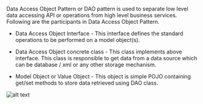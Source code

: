 Data Access Object Pattern or DAO pattern is used to separate low level data accessing API or operations from high level business services. Following are the participants in Data Access Object Pattern.

- Data Access Object Interface - This interface defines the standard operations to be performed on a model object(s).

- Data Access Object concrete class - This class implements above interface. This class is responsible to get data from a data source which can be database / xml or any other storage mechanism.

- Model Object or Value Object - This object is simple POJO containing get/set methods to store data retrieved using DAO class.

![alt text](solution.png)

